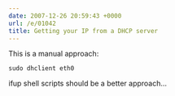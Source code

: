 ```yaml
---
date: 2007-12-26 20:59:43 +0000
url: /e/01042
title: Getting your IP from a DHCP server
---
```



This is a manual approach:

    sudo dhclient eth0

ifup shell scripts should be a better approach...
